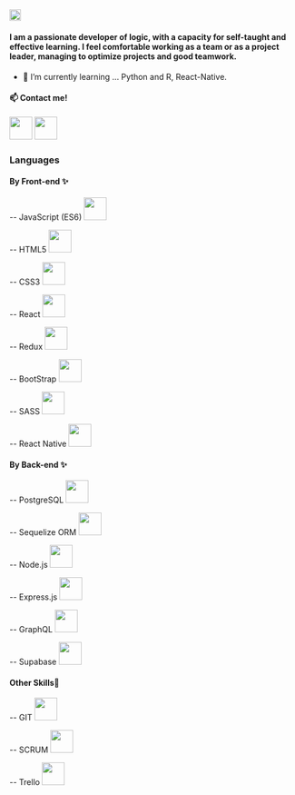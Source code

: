 <h2>
<img width="20px" heigth="20px" src="https://www.canva.com/design/DAEd5xuwcLQ/GK_y_2_z2G4hE-3LDhNEDw/view?utm_content=DAEd5xuwcLQ&utm_campaign=designshare&utm_medium=link&utm_source=publishsharelink">
</h2>
<h4>I am a passionate developer of logic, with a capacity for self-taught and
effective learning. I feel comfortable working as a team or as a project
leader, managing to optimize projects and good teamwork.</h4>

- 🌱 I’m currently learning ... Python and R, React-Native.

<h4> 📫 Contact me!</h4>
<a href="https://www.linkedin.com/in/marianoalejandroceli/"><img  width="40px" heigth="40px" src="https://worldvectorlogo.com/es/logo/linkedin-icon-2"></a>
<a href="mailto: Marianoalejandroceli@gmail.com"><img  width="40px" heigth="40px" src="https://worldvectorlogo.com/es/logo/gmail-icon-2"></a>

<h3>Languages</h3>
<h4>By Front-end ✨</h4>
<p>-- JavaScript (ES6) <img  width="40px" heigth="40px" src="nanoceli\images\javascript.png"></p>
<p>-- HTML5 <img width="40px" heigth="40px" src="nanoceli\images\html5.svg"></p>
<p>-- CSS3 <img width="40px" heigth="40px" src="nanoceli\images\css-5.svg"></p>
<p>-- React <img width="40px" heigth="40px" src="nanoceli\images\react-2.svg"></p>
<p>-- Redux <img width="40px" heigth="40px" src="nanoceli\images\redux.svg">  </p>
<p>-- BootStrap <img width="40px" heigth="40px" src="nanoceli\images\bootstrap-4.svg"> </p>
<p>-- SASS <img width="40px" heigth="40px" src="nanoceli\images\sass-1.svg"></p>
<p>-- React Native <img width="40px" heigth="40px" src="nanoceli\images\react-native-app.svg"></p>

<h4>By Back-end ✨</h4>
<p>-- PostgreSQL <img width="40px" heigth="40px" src="nanoceli\images\postgresql.svg"> </p>
<p>-- Sequelize ORM <img width="40px" heigth="40px" src="nanoceli\images\sequelize.svg"> </p>
<p>-- Node.js <img width="40px" heigth="40px" src="nanoceli\images\nodejs-icon.svg"></p>
<p>-- Express.js <img width="40px" heigth="40px" src="https://worldvectorlogo.com/es/logo/linkedin-icon-2">  </p>
<p>-- GraphQL <img width="40px" heigth="40px" src=""></p>
<p>-- Supabase <img width="40px" heigth="40px" src="https://avatars.githubusercontent.com/u/54469796"></p>

<h4>Other Skills💪</h4>
<p>-- GIT <img width="40px" heigth="40px" src=""> </p>
<p>-- SCRUM <img width="40px" heigth="40px" src=""> </p>
<p>-- Trello <img width="40px" heigth="40px" src=""> </p>

